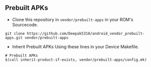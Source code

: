 ## Prebuilt APKs ##
* Clone this repository in `vendor/prebuilt-apps` in your ROM's Sourcecode.
 
```
git clone https://github.com/Deepak5310/android_vendor_prebuilt-apps.git vendor/prebuilt-apps
```
* Inherit Prebuilt APKs Using these lines in your Device Makefile.

```
# Prebuilt APKs
$(call inherit-product-if-exists, vendor/prebuilt-apps/config.mk)
```
